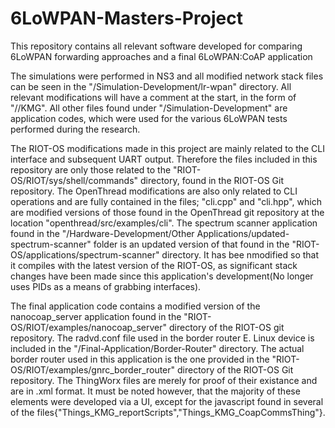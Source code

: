 # 6LoWPAN-Masters-Project
This repository contains all relevant software developed for comparing 6LoWPAN forwarding approaches and a final 6LoWPAN:CoAP application 

The simulations were performed in NS3 and all modified network stack files can be seen in the "/Simulation-Development/lr-wpan" directory.
All relevant modifications will have a comment at the start, in the form of "//KMG". All other files found under "/Simulation-Development"
are application codes, which were used for the various 6LoWPAN tests performed during the research.

The RIOT-OS modifications made in this project are mainly related to the CLI interface and subsequent UART output. Therefore the files 
included in this repository are only those related to the "RIOT-OS/RIOT/sys/shell/commands" directory, found in the RIOT-OS Git repository. The OpenThread modifications are also only related to CLI operations and are fully contained in the files; "cli.cpp" and "cli.hpp", which are modified versions of those found in the OpenThread git repository at the location "openthread/src/examples/cli".
The spectrum scanner application found in the "/Hardware-Development/Other Applications/updated-spectrum-scanner" folder is an updated
version of that found in the "RIOT-OS/applications/spectrum-scanner" directory. It has bee nmodified so that it compiles with the latest version of the RIOT-OS, as significant stack changes have been made since this application's development(No longer uses PIDs as a means of grabbing interfaces). 

The final application code contains a modified version of the nanocoap_server application found in the "RIOT-OS/RIOT/examples/nanocoap_server" directory of the RIOT-OS git repository. The radvd.conf file used in the border router E. Linux device is included in the "/Final-Application/Border-Router" directory. The actual border router used in this application is the one provided in the "RIOT-OS/RIOT/examples/gnrc_border_router" directory of the RIOT-OS Git repository. The ThingWorx files are merely for proof of their existance and are in .xml format. It must be noted however, that the majority of these elements were developed via a UI, except for the javascript found in several of the files{"Things_KMG_reportScripts","Things_KMG_CoapCommsThing"}.
